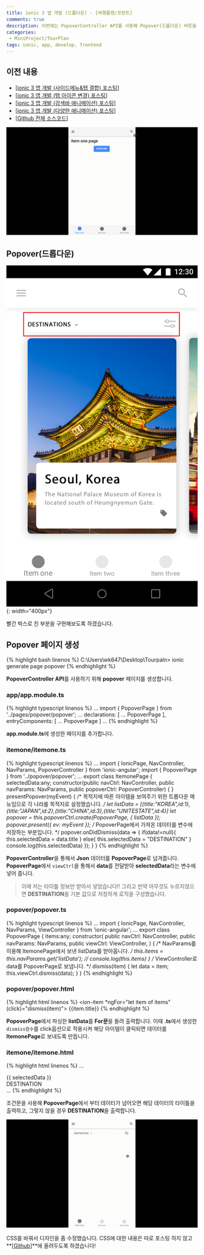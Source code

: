 ```yaml
---
title: ionic 3 앱 개발 (드롭다운) - [여행플랜/프런트]
comments: true
description: 이번에는 PopoverController API를 사용해 Popover(드롭다운) 버튼을 만들어 보도록하겠습니다~
categories:
 - MiniProject/TourPlan
tags: ionic, app, develop, frontend
---
```


## 이전 내용

- [[ionic 3 앱 개발 (사이드메뉴&탭 결합) 포스팅](https://wkddnjset.github.io/miniproject/tourplan/2018/02/04/ionic-3-%ED%95%98%EC%9D%B4%EB%B8%8C%EB%A6%AC%EB%93%9C-%EC%95%B1-%EA%B0%9C%EB%B0%9C%ED%95%98%EA%B8%B0-%EC%97%AC%ED%96%89%ED%94%8C%EB%9E%9C/)]
- [[ionic 3 앱 개발 (탭 아이콘 변경) 포스팅](https://wkddnjset.github.io/miniproject/tourplan/2018/02/05/ionic-3-%EC%95%B1-%EA%B0%9C%EB%B0%9C-(%ED%83%AD-%EC%95%84%EC%9D%B4%EC%BD%98-%EB%B3%80%EA%B2%BD)-%EC%97%AC%ED%96%89%ED%94%8C%EB%9E%9C/)]
- [[ionic 3 앱 개발 (검색바 애니메이션) 포스팅](https://wkddnjset.github.io/miniproject/tourplan/2018/02/06/ionic-3-%EC%95%B1-%EA%B0%9C%EB%B0%9C-(%EA%B2%80%EC%83%89%EB%B0%94-%EC%95%A0%EB%8B%88%EB%A9%94%EC%9D%B4%EC%85%98)-%EC%97%AC%ED%96%89%ED%94%8C%EB%9E%9C/)]
- [[ionic 3 앱 개발 (다양한 애니메이션) 포스팅](https://wkddnjset.github.io/miniproject/tourplan/2018/02/07/ionic-3-%EC%95%B1-%EA%B0%9C%EB%B0%9C-(%EB%8B%A4%EC%96%91%ED%95%9C-%EC%95%A0%EB%8B%88%EB%A9%94%EC%9D%B4%EC%85%98)-%EC%97%AC%ED%96%89%ED%94%8C%EB%9E%9C/)]
- [[Github 전체 소스코드](https://github.com/wkddnjset/MiniProject-TourPlan)]

![result-02](https://raw.githubusercontent.com/wkddnjset/wkddnjset.github.io/master/_posts/images/2018-02-07/result_02.gif)

## Popover(드롭다운)

![Popover-01](https://raw.githubusercontent.com/wkddnjset/wkddnjset.github.io/master/_posts/images/2018-02-09/dropdown_01.png){: width="400px"}

빨간 박스로 친 부분을 구현해보도록 하겠습니다.

## Popover 페이지 생성

{% highlight bash linenos %}
C:\Users\wk647\Desktop\Tourpaln> ionic generate page popover
{% endhighlight %}

**PopoverController API**를 사용하기 위해 **popover** 페이지를 생성합니다.

### app/app.module.ts

{% highlight typescript linenos %}
...
import { PopoverPage } from '../pages/popover/popover';
...
declarations: [
    ...
    PopoverPage
],
entryComponents: [
    ...
    PopoverPage
  ]
...
{% endhighlight %}

**app.module.ts**에 생성한 페이지를 추가합니다.

### itemone/itemone.ts

{% highlight typescript linenos %}
...
import { IonicPage, NavController, NavParams, PopoverController  } from 'ionic-angular';
import { PopoverPage } from '../popover/popover';
...
export class ItemonePage {
  selectedData:any;
  constructor(public navCtrl: NavController, 
    public navParams: NavParams, 
    public popoverCtrl: PopoverController) {
  }
  presentPopover(myEvent) {
    /* 목적지에 따른 아이템을 보여주기 위한 트롭다운 메뉴임으로 각 나라를 목적지로 설정했습니다. */
    let listData = [{title:"KOREA",id:1},{title:"JAPAN",id:2},{title:"CHINA",id:3},{title:"UNITESTATE",id:4}]
    let popover = this.popoverCtrl.create(PopoverPage, { listData });
    popover.present({
      ev: myEvent
    });
    /* PopoverPage에서 가져온 데이터를 변수에 저장하는 부분입니다. */
    popover.onDidDismiss(data => {
      if(data!=null){
         this.selectedData = data.title
      }
      else{
        this.selectedData = "DESTINATION"
      }
      console.log(this.selectedData)
    });
  }
}
{% endhighlight %}

**PopoverController**을 통해서 **Json** 데이터를 **PopoverPage**로 넘겨줍니다. **PopoverPage**에서 `viewCtrl`을 통해서 **data**를 전달받아 **selectedData**라는 변수에 넣어 줍니다.

> 이때 저는 타이틀 정보만 받아서 넣었습니다!! 그리고 만약 아무것도 누르지않으면 **DESTINATION**을 기본 값으로 저장하게 로직을 구성했습니다.

### popover/popover.ts

{% highlight typescript linenos %}
...
import { IonicPage, NavController, NavParams, ViewController } from 'ionic-angular';
...
export class PopoverPage {
  items:any;
  constructor(
    public navCtrl: NavController, 
    public navParams: NavParams,
    public viewCtrl: ViewController,
    ) {
    /* NavParams를 이용해 ItemonePage에서 보낸 listData를 받아옵니다. */
    this.items = this.navParams.get('listData');
    // console.log(this.items)
  }
  /* ViewController로 data를 PopoverPage로 보냅니다. */
  dismiss(item) {
    let data = item;
    this.viewCtrl.dismiss(data);
  }
}
{% endhighlight %}

### popover/popover.html

{% highlight html linenos %}
<ion-content >
    <ion-list>
      <ion-item *ngFor="let item of items" (click)="dismiss(item)">
        <ion-label>{{item.title}}</ion-label> 
      </ion-item>
    </ion-list>
</ion-content>
{% endhighlight %}

**PopoverPage**에서 파싱한 **listData**를 **For문**을 돌려 출력합니다. 이때 **.ts**에서 생성한 `dismiss함수`를 click옵션으로 적용시켜 해당 아이템이 클릭되면 데이터를 **ItemonePage**로 보내도록 만듭니다.

### itemone/itemone.html

{% highlight html linenos %}
...
<div id="dropdown-head">
        <div class="dropdown-title" *ngIf= "selectedData">{{ selectedData }}</div>
        <div class="dropdown-title" *ngIf= "!selectedData">DESTINATION</div>
...
{% endhighlight %}

조건문을 사용해 **PopoverPage**에서 부터 데이터가 넘어오면 해당 데이터의 타이틀을 출력하고, 그렇지 않을 경우 **DESTINATION**을 출력합니다.

![Popover-02](https://raw.githubusercontent.com/wkddnjset/wkddnjset.github.io/master/_posts/images/2018-02-09/dropdown_02.gif)

CSS를 바꿔서 디자인을 좀 수정했습니다. CSS에 대한 내용은 따로 포스팅 하지 않고 **[[Github](https://github.com/wkddnjset/MiniProject-TourPlan)]**에 올려두도록 하겠습니다!






